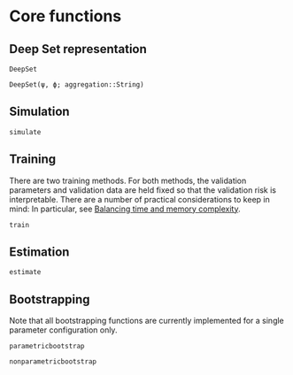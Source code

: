 # Core functions

## Deep Set representation

```@docs
DeepSet

DeepSet(ψ, ϕ; aggregation::String)
```

## Simulation

```@docs
simulate
```

## Training

There are two training methods. For both methods, the validation parameters and validation data are
held fixed so that the validation risk is interpretable. There are a number of practical considerations to keep in mind: In particular, see [Balancing time and memory complexity](@ref).

```@docs
train
```

## Estimation

```@docs
estimate
```

## Bootstrapping

Note that all bootstrapping functions are currently implemented for a single parameter configuration only.

```@docs
parametricbootstrap

nonparametricbootstrap
```
